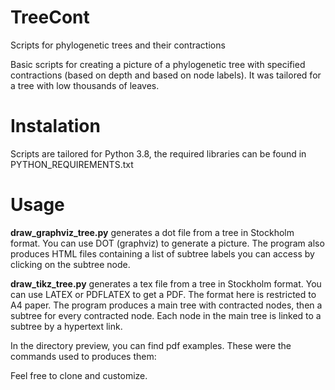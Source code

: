 # TreeCont
Scripts for phylogenetic trees and their contractions

Basic scripts for creating a picture of a phylogenetic tree with specified contractions (based on depth and based on node labels). It was tailored for a tree with low thousands of leaves.

# Instalation

Scripts are tailored for Python 3.8, the required libraries can be found in PYTHON_REQUIREMENTS.txt

# Usage

**draw_graphviz_tree.py** generates a dot file from a tree in Stockholm format. You can use DOT (graphviz) to generate a picture. The program also produces HTML files containing a list of subtree labels you can access by clicking on the subtree node.

**draw_tikz_tree.py** generates a tex file from a tree in Stockholm format. You can use LATEX or PDFLATEX to get a PDF. The format here is restricted to A4 paper. The program produces a main tree with contracted nodes, then a subtree for every contracted node. Each node in the main tree is linked to a subtree by a hypertext link.

In the directory preview, you can find pdf examples. These were the commands used to produces them:

Feel free to clone and customize.
